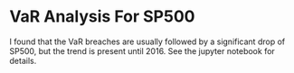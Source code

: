 # VaR Analysis For SP500
I found that the VaR breaches are usually followed by a significant drop of SP500, but the trend is present until 2016. See the jupyter notebook for details.
